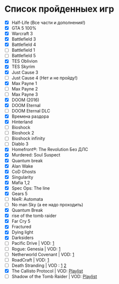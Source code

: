 # Список пройденныех игр

- [x]  Half-Life (Все части и дополнения!)
- [x]  GTA 5 100%
- [x]  Warcraft 3
- [x]  Battlefield 3
- [x]  Battlefield 4
- [ ]  Battlefield 1
- [ ]  Battlefield 5
- [x]  TES Oblivion
- [x]  TES Skyrim
- [x]  Just Cause 3
- [ ]  Just Cause 4 (Нет и не пройду!)
- [x]  Max Payne 1
- [ ]  Max Payne 2
- [ ]  Max Payne 3
- [x]  DOOM (2016)
- [x]  DOOM Eternal
- [ ]  DOOM Eternal DLC
- [x]  Времена раздора
- [x]  Hinterland
- [ ]  Bioshock
- [ ]  Bioshock 2
- [ ]  Bioshock infinity
- [ ]  Diablo 3
- [x]  Homefront®: The Revolution Без ДЛС
- [x]  Murdered: Soul Suspect
- [x]  Quantum break
- [x]  Alan Wake
- [x]  CoD Ghosts
- [x]  Singularity
- [x]  Mafia 1,2
- [x]  Spec Ops: The line
- [x]  Gears 5
- [ ]  NieR: Automata
- [ ]  No man Sky (а ее надо проходить)
- [x]  Quantum Break
- [x]  rise of the tomb raider
- [x]  Far Cry 5
- [x]  Fractured
- [x]  Dying light
- [x]  Darksiders
- [ ]  Pacific Drive | VOD: [1](https://www.youtube.com/watch?v=OByWvzIwmHU)
- [ ]  Rogue: Genesia | VOD: [1](https://www.youtube.com/watch?v=0f6BSpfqPLc)
- [ ]  Netherworld Covenant | VOD: [1](https://www.youtube.com/watch?v=wjFYEqNIEVY)
- [ ]  RoadCraft | VOD: [1](https://www.youtube.com/watch?v=28kB7npSlUw)
- [ ]  Death Stranding | VOD : [1](https://www.youtube.com/watch?v=HVTksw42L-Y) [2](https://www.youtube.com/watch?v=25eERYXSPo0)
- [x]  The Callisto Protocol | VOD: [Playlist](https://www.youtube.com/watch?v=p5EtS20947g&list=PLH6K7Mhphz5bIGkfPfhTaWvvw6uQTNbrS&pp=gAQB0gcJCWMEOCosWNin)
- [ ]  Shadow of the Tomb Raider | VOD: [Playlist](https://www.youtube.com/watch?v=zk2h_jOwPOk&list=PLH6K7Mhphz5a3Me_zLnr6NutLB8ySkzrP&pp=gAQB)